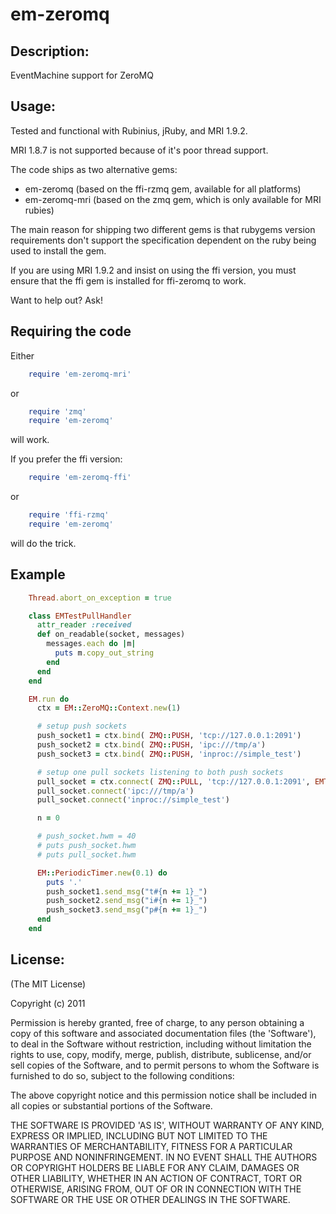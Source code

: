 # em-zeromq #

## Description: ##

EventMachine support for ZeroMQ

## Usage: ##

Tested and functional with Rubinius, jRuby, and MRI 1.9.2.

MRI 1.8.7 is not supported because of it's poor thread support.

The code ships as two alternative gems:

 * em-zeromq     (based on the ffi-rzmq gem, available for all platforms)
 * em-zeromq-mri (based on the zmq gem, which is only available for MRI rubies)

The main reason for shipping two different gems is that rubygems version requirements
don't support the specification dependent on the ruby being used to install the gem.

If you are using MRI 1.9.2 and insist on using the ffi version, you must ensure that the
ffi gem is installed for ffi-zeromq to work.

Want to help out? Ask!

## Requiring the code
Either

```ruby
    require 'em-zeromq-mri'
```
or

```ruby
    require 'zmq'
    require 'em-zeromq'
```

will work.

If you prefer the ffi version:

```ruby
    require 'em-zeromq-ffi'
```
or

```ruby
    require 'ffi-rzmq'
    require 'em-zeromq'
```
will do the trick.

## Example ##
```ruby
    Thread.abort_on_exception = true

    class EMTestPullHandler
      attr_reader :received
      def on_readable(socket, messages)
        messages.each do |m|
          puts m.copy_out_string
        end
      end
    end

    EM.run do
      ctx = EM::ZeroMQ::Context.new(1)

      # setup push sockets
      push_socket1 = ctx.bind( ZMQ::PUSH, 'tcp://127.0.0.1:2091')
      push_socket2 = ctx.bind( ZMQ::PUSH, 'ipc:///tmp/a')
      push_socket3 = ctx.bind( ZMQ::PUSH, 'inproc://simple_test')

      # setup one pull sockets listening to both push sockets
      pull_socket = ctx.connect( ZMQ::PULL, 'tcp://127.0.0.1:2091', EMTestPullHandler.new)
      pull_socket.connect('ipc:///tmp/a')
      pull_socket.connect('inproc://simple_test')

      n = 0

      # push_socket.hwm = 40
      # puts push_socket.hwm
      # puts pull_socket.hwm

      EM::PeriodicTimer.new(0.1) do
        puts '.'
        push_socket1.send_msg("t#{n += 1}_")
        push_socket2.send_msg("i#{n += 1}_")
        push_socket3.send_msg("p#{n += 1}_")
      end
    end
```
## License: ##

(The MIT License)

Copyright (c) 2011

Permission is hereby granted, free of charge, to any person obtaining
a copy of this software and associated documentation files (the
'Software'), to deal in the Software without restriction, including
without limitation the rights to use, copy, modify, merge, publish,
distribute, sublicense, and/or sell copies of the Software, and to
permit persons to whom the Software is furnished to do so, subject to
the following conditions:

The above copyright notice and this permission notice shall be
included in all copies or substantial portions of the Software.

THE SOFTWARE IS PROVIDED 'AS IS', WITHOUT WARRANTY OF ANY KIND,
EXPRESS OR IMPLIED, INCLUDING BUT NOT LIMITED TO THE WARRANTIES OF
MERCHANTABILITY, FITNESS FOR A PARTICULAR PURPOSE AND NONINFRINGEMENT.
IN NO EVENT SHALL THE AUTHORS OR COPYRIGHT HOLDERS BE LIABLE FOR ANY
CLAIM, DAMAGES OR OTHER LIABILITY, WHETHER IN AN ACTION OF CONTRACT,
TORT OR OTHERWISE, ARISING FROM, OUT OF OR IN CONNECTION WITH THE
SOFTWARE OR THE USE OR OTHER DEALINGS IN THE SOFTWARE.
